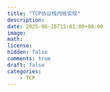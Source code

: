 ```yaml
---
title: "TCP协议栈内核实现"
description: 
date: 2025-06-16T15:01:00+08:00
image: 
math: 
license: 
hidden: false
comments: true
draft: false
categories:
    - TCP
---
```


# 

